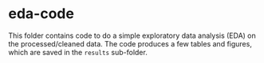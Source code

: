 # eda-code

This folder contains code to do a simple exploratory data analysis (EDA) on the processed/cleaned data.
The code produces a few tables and figures, which are saved in the  `results` sub-folder.



